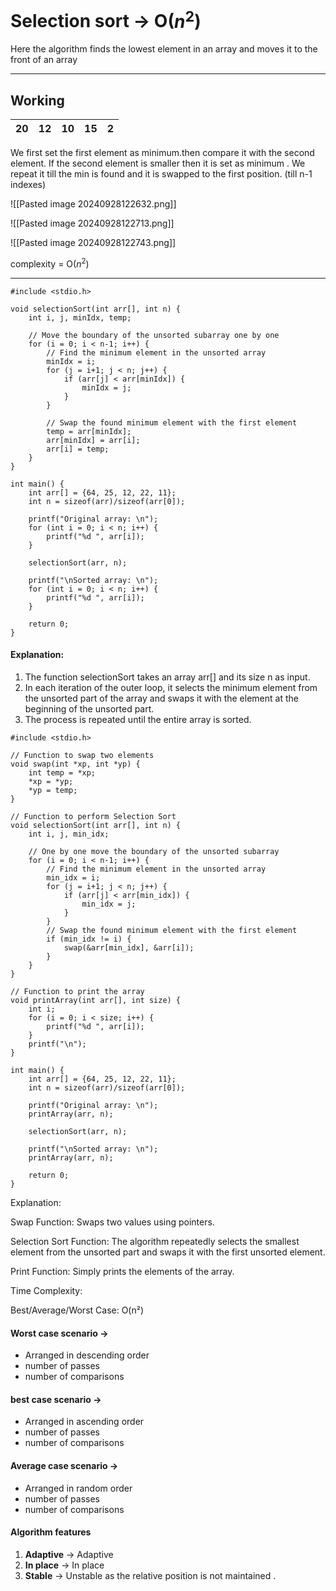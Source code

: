 # Selection sort -> O($n^2$)


Here the algorithm finds the lowest element in an array and moves it  to the front of an array 

---
## Working 

| 20  | 12  | 10  | 15  |  2  |
| :-: | :-: | :-: | :-: | :-: |

We first set the first element as minimum.then compare  it with the second element. If the second element is smaller then it is set as minimum . We repeat it till the min is found and it is swapped to the first position. (till n-1 indexes)

![[Pasted image 20240928122632.png]]

![[Pasted image 20240928122713.png]]

![[Pasted image 20240928122743.png]]

complexity = O($n^2$)

---



```
#include <stdio.h>

void selectionSort(int arr[], int n) {
    int i, j, minIdx, temp;
    
    // Move the boundary of the unsorted subarray one by one
    for (i = 0; i < n-1; i++) {
        // Find the minimum element in the unsorted array
        minIdx = i;
        for (j = i+1; j < n; j++) {
            if (arr[j] < arr[minIdx]) {
                minIdx = j;
            }
        }
        
        // Swap the found minimum element with the first element
        temp = arr[minIdx];
        arr[minIdx] = arr[i];
        arr[i] = temp;
    }
}

int main() {
    int arr[] = {64, 25, 12, 22, 11};
    int n = sizeof(arr)/sizeof(arr[0]);
    
    printf("Original array: \n");
    for (int i = 0; i < n; i++) {
        printf("%d ", arr[i]);
    }
    
    selectionSort(arr, n);
    
    printf("\nSorted array: \n");
    for (int i = 0; i < n; i++) {
        printf("%d ", arr[i]);
    }
    
    return 0;
}
```

#### Explanation:
1. The function selectionSort takes an array arr[] and its size n as input.
2. In each iteration of the outer loop, it selects the minimum element from the unsorted part of the array and swaps it with the element at the beginning of the unsorted part.
3. The process is repeated until the entire array is sorted.

```
#include <stdio.h>

// Function to swap two elements
void swap(int *xp, int *yp) {
    int temp = *xp;
    *xp = *yp;
    *yp = temp;
}

// Function to perform Selection Sort
void selectionSort(int arr[], int n) {
    int i, j, min_idx;

    // One by one move the boundary of the unsorted subarray
    for (i = 0; i < n-1; i++) {
        // Find the minimum element in the unsorted array
        min_idx = i;
        for (j = i+1; j < n; j++) {
            if (arr[j] < arr[min_idx]) {
                min_idx = j;
            }
        }
        // Swap the found minimum element with the first element
        if (min_idx != i) {
            swap(&arr[min_idx], &arr[i]);
        }
    }
}

// Function to print the array
void printArray(int arr[], int size) {
    int i;
    for (i = 0; i < size; i++) {
        printf("%d ", arr[i]);
    }
    printf("\n");
}

int main() {
    int arr[] = {64, 25, 12, 22, 11};
    int n = sizeof(arr)/sizeof(arr[0]);
    
    printf("Original array: \n");
    printArray(arr, n);
    
    selectionSort(arr, n);
    
    printf("\nSorted array: \n");
    printArray(arr, n);
    
    return 0;
}
```

Explanation:

Swap Function: Swaps two values using pointers.

Selection Sort Function: The algorithm repeatedly selects the smallest element from the unsorted part and swaps it with the first unsorted element.

Print Function: Simply prints the elements of the array.


Time Complexity:

Best/Average/Worst Case: O(n²)

#### **Worst case scenario** ->
- Arranged in descending order 
- number of passes
- number of comparisons

#### **best case scenario** ->
- Arranged in ascending order 
- number of passes
- number of comparisons

#### **Average case scenario** ->
- Arranged in random order 
- number of passes
- number of comparisons
####  Algorithm features 

1. **Adaptive** -> Adaptive 
2. **In place** -> In place 
3. **Stable** -> Unstable as the relative position is not maintained .